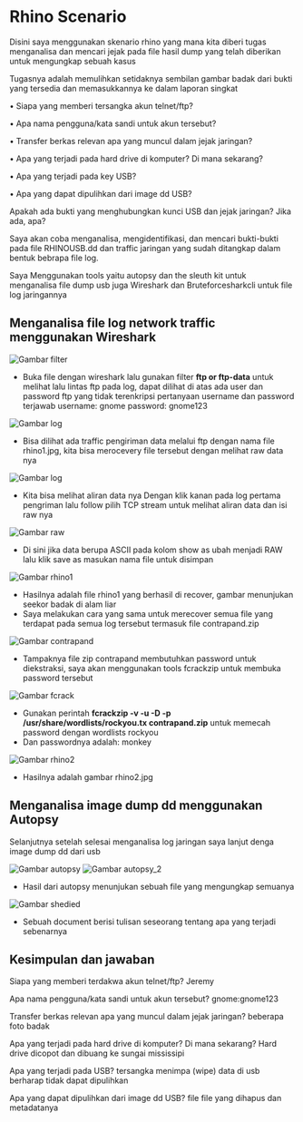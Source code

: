 # Rhino Scenario

Disini saya menggunakan skenario rhino yang mana kita diberi tugas menganalisa dan mencari jejak pada file hasil dump yang telah diberikan untuk mengungkap sebuah kasus 

Tugasnya adalah memulihkan setidaknya sembilan gambar badak dari bukti yang tersedia dan memasukkannya ke dalam laporan singkat

• Siapa yang memberi tersangka akun telnet/ftp?

• Apa nama pengguna/kata sandi untuk akun tersebut?

• Transfer berkas relevan apa yang muncul dalam jejak jaringan?

• Apa yang terjadi pada hard drive di komputer? Di mana sekarang?

• Apa yang terjadi pada key USB?

• Apa yang dapat dipulihkan dari image dd USB?

Apakah ada bukti yang menghubungkan kunci USB dan jejak jaringan? Jika ada, apa?

Saya akan coba menganalisa, mengidentifikasi, dan mencari bukti-bukti pada file RHINOUSB.dd dan traffic jaringan yang sudah ditangkap dalam bentuk bebrapa file log.

Saya Menggunakan tools yaitu autopsy dan the sleuth kit untuk menganalisa file dump usb juga Wireshark dan Bruteforcesharkcli untuk file log jaringannya

## Menganalisa file log network traffic menggunakan Wireshark

![Gambar filter](assets/img/filter_ftp_userpass.png)
- Buka file dengan wireshark lalu gunakan filter **ftp or ftp-data** untuk melihat lalu lintas ftp pada log, dapat dilihat di atas ada user dan password ftp yang tidak terenkripsi pertanyaan username dan password terjawab username: gnome password: gnome123

![Gambar log](assets/img/filter_ftp_send.png)
- Bisa dilihat ada traffic pengiriman data melalui ftp dengan nama file rhino1.jpg, kita bisa merocevery file tersebut dengan melihat raw data nya

![Gambar log](assets/img/filter_ftp_klik.png)
- Kita bisa melihat aliran data nya Dengan klik kanan pada log pertama pengriman lalu follow pilih TCP stream untuk melihat aliran data dan isi raw nya

![Gambar raw](assets/img/raw_mark.png)
- Di sini jika data berupa ASCII pada kolom show as ubah menjadi RAW lalu klik save as masukan nama file untuk disimpan

![Gambar rhino1](assets/img/rhino1.png)
- Hasilnya adalah file rhino1 yang berhasil di recover, gambar menunjukan seekor badak di alam liar
- Saya melakukan cara yang sama untuk merecover semua file yang terdapat pada semua log tersebut termasuk file contrapand.zip

![Gambar contrapand](assets/img/zip_locked.png)

- Tampaknya file zip contrapand membutuhkan password untuk diekstraksi, saya akan menggunakan tools fcrackzip untuk membuka password tersebut

![Gambar fcrack](assets/img/fcrackzip.png)

- Gunakan perintah **fcrackzip -v -u -D -p /usr/share/wordlists/rockyou.tx contrapand.zip** untuk memecah password dengan wordlists rockyou
- Dan passwordnya adalah: monkey

![Gambar rhino2](assets/img/rhino2.png) 

- Hasilnya adalah gambar rhino2.jpg

## Menganalisa image dump dd menggunakan Autopsy

Selanjutnya setelah selesai menganalisa log jaringan saya lanjut denga image dump dd dari usb 

![Gambar autopsy](assets/img/autopsy.png)
![Gambar autopsy_2](assets/img/autopsy_2.png)
- Hasil dari autopsy menunjukan sebuah file yang mengungkap semuanya 

![Gambar shedied](assets/img/shedied.png)
- Sebuah document berisi tulisan seseorang tentang apa yang terjadi sebenarnya 

## Kesimpulan dan jawaban

Siapa yang memberi terdakwa akun telnet/ftp? Jeremy 

Apa nama pengguna/kata sandi untuk akun tersebut? gnome:gnome123

Transfer berkas relevan apa yang muncul dalam jejak jaringan? beberapa foto badak  

Apa yang terjadi pada hard drive di komputer? Di mana sekarang? Hard drive dicopot dan dibuang ke sungai mississipi

Apa yang terjadi pada USB? tersangka menimpa (wipe) data di usb berharap tidak dapat dipulihkan

Apa yang dapat dipulihkan dari image dd USB? file file yang dihapus dan metadatanya 


